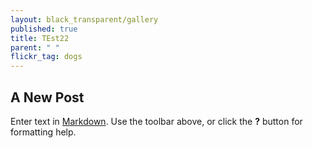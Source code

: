 ```yaml
---
layout: black_transparent/gallery
published: true
title: TEst22
parent: " "
flickr_tag: dogs
---
```


## A New Post

Enter text in [Markdown](http://daringfireball.net/projects/markdown/). Use the toolbar above, or click the **?** button for formatting help.